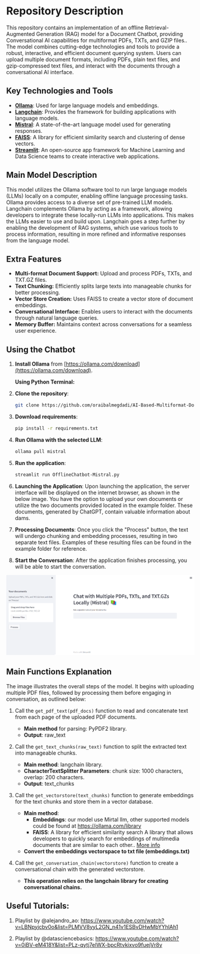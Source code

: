 # Repository Description

This repository contains an implementation of an offline Retrieval-Augmented Generation (RAG) model for a Document Chatbot, providing Conversational AI capabilities for multiformat PDFs, TXTs, and GZIP files.. The model combines cutting-edge technologies and tools to provide a robust, interactive, and efficient document querying system. Users can upload multiple document formats, including PDFs, plain text files, and gzip-compressed text files, and interact with the documents through a conversational AI interface.

## Key Technologies and Tools

- **[Ollama](https://ollama.com/)**: Used for large language models and embeddings.
- **[Langchain](https://www.langchain.com/)**: Provides the framework for building applications with language models.
- **[Mistral](https://mistral.ai/)**: A state-of-the-art language model used for generating responses.
- **[FAISS](https://ai.meta.com/tools/faiss/)**: A library for efficient similarity search and clustering of dense vectors.
- **[Streamlit](https://streamlit.io/)**: An open-source app framework for Machine Learning and Data Science teams to create interactive web applications.


## Main Model Description

This model utilizes the Ollama software tool to run large language models (LLMs) locally on a computer, enabling offline language processing tasks. Ollama provides access to a diverse set of pre-trained LLM models. Langchain complements Ollama by acting as a framework, allowing developers to integrate these locally-run LLMs into applications. This makes the LLMs easier to use and build upon. Langchain goes a step further by enabling the development of RAG systems, which use various tools to process information, resulting in more refined and informative responses from the language model.



## Extra Features

- **Multi-format Document Support:** Upload and process PDFs, TXTs, and TXT.GZ files.
- **Text Chunking:** Efficiently splits large texts into manageable chunks for better processing.
- **Vector Store Creation:** Uses FAISS to create a vector store of document embeddings.
- **Conversational Interface:** Enables users to interact with the documents through natural language queries.
- **Memory Buffer:** Maintains context across conversations for a seamless user experience.


## Using the Chatbot

1. **Install Ollama** from [https://ollama.com/download](https://ollama.com/download).

   **Using Python Terminal:**

2. **Clone the repository**:
    ```sh
    git clone https://github.com/oraibalmegdadi/AI-Based-Multiformat-Document-Chatbot
    ```

3. **Download requirements**:
    ```sh
    pip install -r requirements.txt
    ```

4. **Run Ollama with the selected LLM**:
    ```sh
    ollama pull mistral
    ```

5. **Run the application**:
    ```sh
    streamlit run OfflineChatbot-Mistral.py
    ```

6. **Launching the Application**:
    Upon launching the application, the server interface will be displayed on the internet browser, as shown in the below image. You have the option to upload your own documents or utilize the two documents provided located in the example folder. These documents, generated by ChatGPT, contain valuable information about dams.

7. **Processing Documents**:
    Once you click the "Process" button, the text will undergo chunking and embedding processes, resulting in two separate text files. Examples of these resulting files can be found in the example folder for reference.

8. **Start the Conversation**:
    After the application finishes processing, you will be able to start the conversation.


![langchain](RAG.png)



## Main Functions Explanation

The image illustrates the overall steps of the model. It begins with uploading multiple PDF files, followed by processing them before engaging in conversation, as outlined below:

1. Call the `get_pdf_text(pdf_docs)` function to read and concatenate text from each page of the uploaded PDF documents.
   - **Main method** for parsing: PyPDF2 library.
   - **Output**: raw_text

2. Call the `get_text_chunks(raw_text)` function to split the extracted text into manageable chunks.
   - **Main method**: langchain library.
   - **CharacterTextSplitter Parameters**: chunk size: 1000 characters, overlap: 200 characters.
   - **Output**: text_chunks

3. Call the `get_vectorstore(text_chunks)` function to generate embeddings for the text chunks and store them in a vector database.
   - **Main method**:
     - **Embeddings**: our model use Mirtal llm, other supported models could be found at https://ollama.com/library
     - **FAISS**: A library for efficient similarity search  A library that allows developers to quickly search for embeddings of multimedia documents that are similar to each other.. [More info](https://engineering.fb.com/2017/03/29/data-infrastructure/faiss-a-library-for-efficient-similarity-search/)
   - **Convert the embeddings vectorspace to txt file (embeddings.txt)**

4. Call the `get_conversation_chain(vectorstore)` function to create a conversational chain with the generated vectorstore.
   - **This operation relies on the langchain library for creating conversational chains.**

## Useful Tutorials: 
1. Playlist by @alejandro_ao:  https://www.youtube.com/watch?v=LBNpyjcbv0o&list=PLMVV8yyL2GN_n41v1ESBvDHwMbYYhlAh1

2. Playlist by @datasciencebasics: https://www.youtube.com/watch?v=0iBV-eM418Y&list=PLz-qytj7eIWX-bpcRtvkixvo9fuejVr8y

